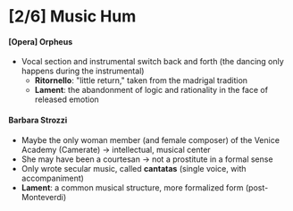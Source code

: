 # [2/6] Music Hum

#### [Opera] Orpheus

- Vocal section and instrumental switch back and forth (the dancing only happens during the instrumental)
  - **Ritornello**: "little return," taken from the madrigal tradition
  - **Lament**: the abandonment of logic and rationality in the face of released emotion

#### Barbara Strozzi

- Maybe the only woman member (and female composer) of the Venice Academy (Camerate) $\rightarrow$ intellectual, musical center 
- She may have been a courtesan $\rightarrow$ not a prostitute in a formal sense
- Only wrote secular music, called **cantatas** (single voice, with accompaniment)
- **Lament**: a common musical structure, more formalized form (post-Monteverdi)